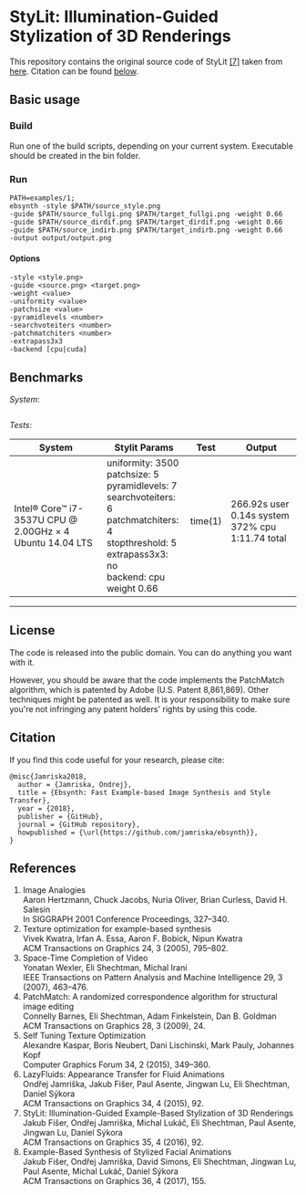 # StyLit: Illumination-Guided Stylization of 3D Renderings

This repository contains the original source code of StyLit [[7]](#references) taken from [here](https://github.com/jamriska/ebsynth). Citation can be found [below](#citation).


## Basic usage

### Build

Run one of the build scripts, depending on your current system. Executable should be created in the bin folder.

### Run

```
PATH=examples/1;
ebsynth -style $PATH/source_style.png
-guide $PATH/source_fullgi.png $PATH/target_fullgi.png -weight 0.66
-guide $PATH/source_dirdif.png $PATH/target_dirdif.png -weight 0.66
-guide $PATH/source_indirb.png $PATH/target_indirb.png -weight 0.66
-output output/output.png
```

  #### Options
  ```
  -style <style.png>
  -guide <source.png> <target.png>
  -weight <value>
  -uniformity <value>
  -patchsize <value>
  -pyramidlevels <number>
  -searchvoteiters <number>
  -patchmatchiters <number>
  -extrapass3x3
  -backend [cpu|cuda]
  ```

## Benchmarks

*System*:
```

```

*Tests*:

<table>
  <thead>
    <tr>
      <th>System</th>
      <th>Stylit Params</th>
      <th>Test</th>
      <th>Output</th>
  </tr>
  </thead>
  <tbody>
    <tr>
      <td rowspan=2>Intel® Core™ i7-3537U CPU @ 2.00GHz × 4 </br> Ubuntu 14.04 LTS </td>
      <td rowspan=2>uniformity: 3500 </br> 
                    patchsize: 5 </br> 
                    pyramidlevels: 7 </br> 
                    searchvoteiters: 6 </br> 
                    patchmatchiters: 4 </br> 
                    stopthreshold: 5 </br> 
                    extrapass3x3: no </br> 
                    backend: cpu </br>
                    weight 0.66</td>
      <td>time(1)</td>
      <td> 266.92s user 0.14s system </br> 372% cpu 1:11.74 total </td>
    </tr>
    <tr>
      <td rowspan=1></td>
      <td></td>
    </tr>
  </tbody>
</table>



--------------------------------------------------------------------------

## License

The code is released into the public domain. You can do anything you want with it.

However, you should be aware that the code implements the PatchMatch algorithm, which is patented by Adobe (U.S. Patent 8,861,869). Other techniques might be patented as well. It is your responsibility to make sure you're not infringing any patent holders' rights by using this code. 

## Citation

If you find this code useful for your research, please cite:

```
@misc{Jamriska2018,
  author = {Jamriska, Ondrej},
  title = {Ebsynth: Fast Example-based Image Synthesis and Style Transfer},
  year = {2018},
  publisher = {GitHub},
  journal = {GitHub repository},
  howpublished = {\url{https://github.com/jamriska/ebsynth}},
}
```

## References

1. Image Analogies  
Aaron Hertzmann, Chuck Jacobs, Nuria Oliver, Brian Curless, David H. Salesin  
In SIGGRAPH 2001 Conference Proceedings, 327–340.  
2. Texture optimization for example-based synthesis  
Vivek Kwatra, Irfan A. Essa, Aaron F. Bobick, Nipun Kwatra  
ACM Transactions on Graphics 24, 3 (2005), 795–802.  
3. Space-Time Completion of Video  
Yonatan Wexler, Eli Shechtman, Michal Irani  
IEEE Transactions on Pattern Analysis and Machine Intelligence 29, 3 (2007), 463–476.  
4. PatchMatch: A randomized correspondence algorithm for structural image editing  
Connelly Barnes, Eli Shechtman, Adam Finkelstein, Dan B. Goldman  
ACM Transactions on Graphics 28, 3 (2009), 24.  
5. Self Tuning Texture Optimization  
Alexandre Kaspar, Boris Neubert, Dani Lischinski, Mark Pauly, Johannes Kopf  
Computer Graphics Forum 34, 2 (2015), 349–360.  
6. LazyFluids: Appearance Transfer for Fluid Animations  
Ondřej Jamriška, Jakub Fišer, Paul Asente, Jingwan Lu, Eli Shechtman, Daniel Sýkora  
ACM Transactions on Graphics 34, 4 (2015), 92.  
7. StyLit: Illumination-Guided Example-Based Stylization of 3D Renderings  
Jakub Fišer, Ondřej Jamriška, Michal Lukáč, Eli Shechtman, Paul Asente, Jingwan Lu, Daniel Sýkora  
ACM Transactions on Graphics 35, 4 (2016), 92.  
8. Example-Based Synthesis of Stylized Facial Animations  
Jakub Fišer, Ondřej Jamriška, David Simons, Eli Shechtman, Jingwan Lu, Paul Asente, Michal Lukáč, Daniel Sýkora  
ACM Transactions on Graphics 36, 4 (2017), 155.  
